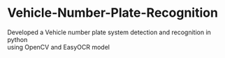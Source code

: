 # Vehicle-Number-Plate-Recognition<br>
Developed a Vehicle number plate system detection and recognition in python<br>using OpenCV and EasyOCR model
